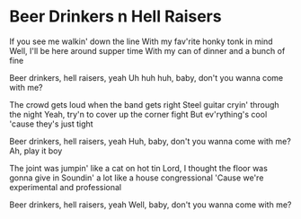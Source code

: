 # Beer Drinkers n Hell Raisers

If you see me walkin' down the line
With my fav'rite honky tonk in mind
Well, I'll be here around supper time
With my can of dinner and a bunch of fine

Beer drinkers, hell raisers, yeah
Uh huh huh, baby, don't you wanna come with me?

The crowd gets loud when the band gets right
Steel guitar cryin' through the night
Yeah, try'n to cover up the corner fight
But ev'rything's cool 'cause they's just tight

Beer drinkers, hell raisers, yeah
Huh, baby, don't you wanna come with me?
Ah, play it boy

The joint was jumpin' like a cat on hot tin
Lord, I thought the floor was gonna give in
Soundin' a lot like a house congressional
'Cause we're experimental and professional

Beer drinkers, hell raisers, yeah
Well, baby, don't you wanna come with me?
